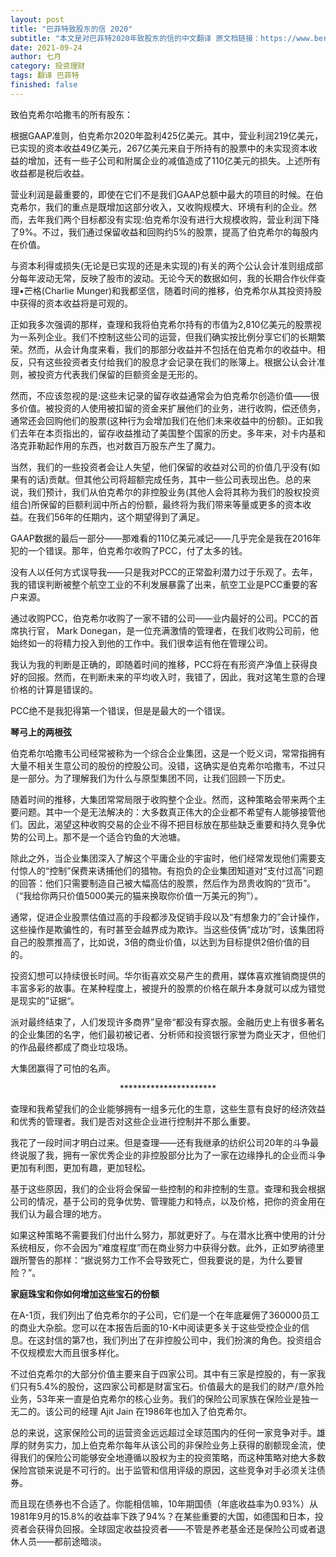 ```yaml
---
layout: post
title: "巴菲特致股东的信 2020"
subtitle: "本文是对巴菲特2020年致股东的信的中文翻译 原文档链接：https://www.berkshirehathaway.com/letters/2020ltr.pdf"
date: 2021-09-24
author: 七月
category: 投资理财
tags: 翻译 巴菲特
finished: false
---
```


致伯克希尔哈撒韦的所有股东：

​	根据GAAP准则，伯克希尔2020年盈利425亿美元。其中，营业利润219亿美元，已实现的资本收益49亿美元，267亿美元来自于所持有的股票中的未实现资本收益的增加，还有一些子公司和附属企业的减值造成了110亿美元的损失。上述所有收益都是税后收益。

营业利润是最重要的，即使在它们不是我们GAAP总额中最大的项目的时候。在伯克希尔，我们的重点是既增加这部分收入，又收购规模大、环境有利的企业。然而，去年我们两个目标都没有实现:伯克希尔没有进行大规模收购，营业利润下降了9%。不过，我们通过保留收益和回购约5%的股票，提高了伯克希尔的每股内在价值。

与资本利得或损失(无论是已实现的还是未实现的)有关的两个公认会计准则组成部分每年波动无常，反映了股市的波动。无论今天的数据如何，我的长期合作伙伴查理•芒格(Charlie Munger)和我都坚信，随着时间的推移，伯克希尔从其投资持股中获得的资本收益将是可观的。

正如我多次强调的那样，查理和我将伯克希尔持有的市值为2,810亿美元的股票视为一系列企业。我们不控制这些公司的运营，但我们确实按比例分享它们的长期繁荣。然而，从会计角度来看，我们的那部分收益并不包括在伯克希尔的收益中。相反，只有这些投资者支付给我们的股息才会记录在我们的账簿上。根据公认会计准则，被投资方代表我们保留的巨额资金是无形的。

然而，不应该忽视的是:这些未记录的留存收益通常会为伯克希尔创造价值——很多价值。被投资的人使用被扣留的资金来扩展他们的业务，进行收购，偿还债务，通常还会回购他们的股票(这种行为会增加我们在他们未来收益中的份额)。正如我们去年在本页指出的，留存收益推动了美国整个国家的历史。多年来，对卡内基和洛克菲勒起作用的东西，也对数百万股东产生了魔力。

当然，我们的一些投资者会让人失望，他们保留的收益对公司的价值几乎没有(如果有的话)贡献。但其他公司将超额完成任务，其中一些公司表现出色。总的来说，我们预计，我们从伯克希尔的非控股业务(其他人会将其称为我们的股权投资组合)所保留的巨额利润中所占的份额，最终将为我们带来等量或更多的资本收益。在我们56年的任期内，这个期望得到了满足。

GAAP数据的最后一部分——那难看的110亿美元减记——几乎完全是我在2016年犯的一个错误。那年，伯克希尔收购了PCC，付了太多的钱。

没有人以任何方式误导我——只是我对PCC的正常盈利潜力过于乐观了。去年，我的错误判断被整个航空工业的不利发展暴露了出来，航空工业是PCC重要的客户来源。

通过收购PCC，伯克希尔收购了一家不错的公司——业内最好的公司。PCC的首席执行官， Mark Donegan，是一位充满激情的管理者，在我们收购公司前，他始终如一的将精力投入到他的工作中。我们很幸运有他在管理公司。

我认为我的判断是正确的，即随着时间的推移，PCC将在有形资产净值上获得良好的回报。然而，在判断未来的平均收入时，我错了，因此，我对这笔生意的合理价格的计算是错误的。

PCC绝不是我犯得第一个错误，但是是最大的一个错误。

**琴弓上的两根弦**

伯克希尔哈撒韦公司经常被称为一个综合企业集团，这是一个贬义词，常常指拥有大量不相关生意公司的股份的控股公司。没错，这确实是伯克希尔哈撒韦，不过只是一部分。为了理解我们为什么与原型集团不同，让我们回顾一下历史。

随着时间的推移，大集团常常局限于收购整个企业。然而，这种策略会带来两个主要问题。其中一个是无法解决的：大多数真正伟大的企业都不希望有人能够接管他们。因此，渴望这种收购交易的企业不得不把目标放在那些缺乏重要和持久竞争优势的公司上。那不是一个适合钓鱼的大池塘。

除此之外，当企业集团深入了解这个平庸企业的宇宙时，他们经常发现他们需要支付惊人的“控制”保费来诱捕他们的猎物。有抱负的企业集团知道对“支付过高”问题的回答：他们只需要制造自己被大幅高估的股票，然后作为昂贵收购的“货币”。（“我给你两只价值5000美元的猫来换取你价值一万美元的狗”）。

通常，促进企业股票估值过高的手段都涉及促销手段以及“有想象力的”会计操作，这些操作是欺骗性的，有时甚至会越界成为欺诈。当这些伎俩“成功”时，该集团将自己的股票推高了，比如说，3倍的商业价值，以达到为目标提供2倍价值的目的。

投资幻想可以持续很长时间。华尔街喜欢交易产生的费用，媒体喜欢推销商提供的丰富多彩的故事。在某种程度上，被提升的股票的价格在飙升本身就可以成为错觉是现实的”证据“。

派对最终结束了，人们发现许多商界”皇帝“都没有穿衣服。金融历史上有很多著名的企业集团的名字，他们最初被记者、分析师和投资银行家誉为商业天才，但他们的作品最终都成了商业垃圾场。

大集团赢得了可怕的名声。

<center>**********************</center>

查理和我希望我们的企业能够拥有一组多元化的生意，这些生意有良好的经济效益和优秀的管理者。我们是否对这些企业进行控制并不那么重要。

我花了一段时间才明白过来。但是查理——还有我继承的纺织公司20年的斗争最终说服了我，拥有一家优秀企业的非控股部分比为了一家在边缘挣扎的企业而斗争更加有利图，更加有趣，更加轻松。

基于这些原因，我们的企业将会保留一些控制的和非控制的生意。查理和我会根据公司的情况，基于公司的竞争优势、管理能力和特点，以及价格，把你的资金用在我们认为最合理的地方。

如果这种策略不需要我们付出什么努力，那就更好了。与在潜水比赛中使用的计分系统相反，你不会因为”难度程度”而在商业努力中获得分数。此外，正如罗纳德里跟所警告的那样：“据说努力工作不会导致死亡，但我要说的是，为什么要冒险？”。

**家庭珠宝和你如何增加这些宝石的份额**

在A-1页，我们列出了伯克希尔的子公司，它们是一个在年底雇佣了360000员工的商业大杂脍。您可以在本报告后面的10-K中阅读更多关于这些受控企业的信息。在这封信的第7也，我们列出了在非控股公司中，我们扮演的角色。投资组合不仅规模宏大而且很多样化。

不过伯克希尔的大部分价值主要来自于四家公司。其中有三家是控股的，有一家我们只有5.4%的股份，这四家公司都是财富宝石。价值最大的是我们的财产/意外险业务，53年来一直是伯克希尔的核心业务。我们的保险公司家族在保险业是独一无二的。该公司的经理 Ajit Jain 在1986年也加入了伯克希尔。

总的来说，这家保险公司的运营资金远远超过全球范围内的任何一家竞争对手。雄厚的财务实力，加上伯克希尔每年从该公司的非保险业务上获得的剧额现金流，使得我们的保险公司能够安全地遵循以股权为主的投资策略，而这种策略对绝大多数保险宫锁来说是不可行的。出于监管和信用评级的原因，这些竞争对手必须关注债券。

而且现在债券也不合适了。你能相信嘛，10年期国债（年底收益率为0.93%）从1981年9月的15.8%的收益率下跌了94%？在某些重要的大国，如德国和日本，投资者会获得负回报。全球固定收益投资者——不管是养老基金还是保险公司或者退休人员——都前途暗淡。

